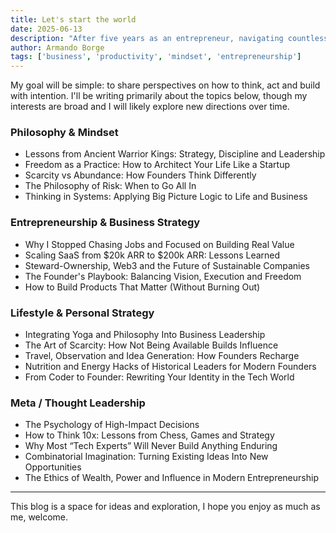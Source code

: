 ```yaml
---
title: Let's start the world
date: 2025-06-13
description: "After five years as an entrepreneur, navigating countless ups and downs, learning from thousand battles and building in trance, I decided to start this blog. This space is for sharing my ideas, reflections and strategies, things that don't fit into a pitch deck or a technical spec."
author: Armando Borge
tags: ['business', 'productivity', 'mindset', 'entrepreneurship']
---
```


My goal will be simple: to share perspectives on how to think, act and build with intention. I'll be writing primarily about the topics below, though my interests are broad and I will likely explore new directions over time.

### Philosophy & Mindset
- Lessons from Ancient Warrior Kings: Strategy, Discipline and Leadership
- Freedom as a Practice: How to Architect Your Life Like a Startup
- Scarcity vs Abundance: How Founders Think Differently
- The Philosophy of Risk: When to Go All In
- Thinking in Systems: Applying Big Picture Logic to Life and Business

### Entrepreneurship & Business Strategy
- Why I Stopped Chasing Jobs and Focused on Building Real Value
- Scaling SaaS from $20k ARR to $200k ARR: Lessons Learned
- Steward-Ownership, Web3 and the Future of Sustainable Companies
- The Founder's Playbook: Balancing Vision, Execution and Freedom
- How to Build Products That Matter (Without Burning Out)

### Lifestyle & Personal Strategy
- Integrating Yoga and Philosophy Into Business Leadership
- The Art of Scarcity: How Not Being Available Builds Influence
- Travel, Observation and Idea Generation: How Founders Recharge
- Nutrition and Energy Hacks of Historical Leaders for Modern Founders
- From Coder to Founder: Rewriting Your Identity in the Tech World

### Meta / Thought Leadership
- The Psychology of High-Impact Decisions
- How to Think 10x: Lessons from Chess, Games and Strategy
- Why Most “Tech Experts” Will Never Build Anything Enduring
- Combinatorial Imagination: Turning Existing Ideas Into New Opportunities
- The Ethics of Wealth, Power and Influence in Modern Entrepreneurship

---

This blog is a space for ideas and exploration, I hope you enjoy as much as me, welcome.